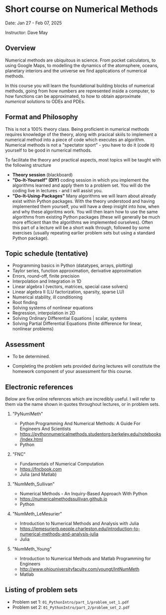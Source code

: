 # Short course on Numerical Methods

Date: Jan 27 - Feb 07, 2025

Instructor: Dave May

## Overview

Numerical methods are ubiquitous in science. From pocket calculators, to using Google Maps, to modelling the dynamics of the atomsphere, oceans, planetary interiors and the universe we find applications of numerical methods.

In this course you will learn the foundational building blocks of numerical methods, going from how numbers are represented inside a computer, to how functions can be approximated, to how to obtain approximate _numerical_ solutions to ODEs and PDEs.

## Format and Philosophy

This is not a 100% theory class. Being proficient in numerical methods requires knowledge of the theory, along with pracical skiils to implement a numerical method into a piece of code which executes an algorithm. Numerical methods is not a "spectator sport" - you have to do it (code it) yourself to be good in numerical methods.

To facilitate the theory and practical aspects, most topics will be taught with the following structure

- **Theory session** (blackboard)
- **"Do-It-Yourself" (DIY)** coding session in which you implement the algorithms learned and apply them to a problem set. You will do the coding live in lectures - and I will assist you.
- **"Do-It-Using-Packages"** Many algorithms we will learn about already exist within Python packages. With the theory understood and having implemented them yourself, you will have a deep insight into how, when and why these algoritms work. You will then learn how to use the same algorithms from existing Python packages (these will generally be much more efficient than the algorithms we implemented ourselves). Often this part of a lecture will be a short walk through, followed by some exercises (usually repeating earlier problem sets but using a standard Python package).


## Topic schedule (tentative)

* Programming basics in Python (datatypes, arrays, plotting)
* Taylor series, function approximation, derivative approximation
* Errors, round-off, finite precision
* Interpolation and Integration in 1D
* Linear algebra I (vectors, matrices, special case solvers)
* Linear algebra II (LU factorization, sparsity, sparse LU)
* Numerical stability, ill conditioning
* Root finding
* Solving systems of nonlinear equations
* Regression, interpolation in 2D
* Solving Ordinary Differential Equations | scalar, systems
* Solving Partial Differential Equations (finite difference for linear, nonlinear problems)


## Assessment

* To be determined.

* Completing the problem sets provided during lectures will constitute the homework component of your assessment for this course.

## Electronic references

Below are five online references which are incredibly useful. I will refer to them via the name shown in quotes throughout lectures, or in problem sets.

1. "PyNumlMeth"
	* Python Programming And Numerical Methods: A Guide For Engineers And Scientists
	* https://pythonnumericalmethods.studentorg.berkeley.edu/notebooks/Index.html
	* Python

2. "FNC" 
	* Fundamentals of Numerical Computation
	* https://fncbook.com  
	* Julia (and Matlab)

3. "NumMeth_Sullivan"
	* Numerical Methods - An Inquiry-Based Approach With Python
	* https://numericalmethodssullivan.github.io  
	* Python

4. "NumMeth_LeMesurier"
	* Introduction to Numerical Methods and Analysis with Julia
	* https://lemesurierb.people.charleston.edu/introduction-to-numerical-methods-and-analysis-julia  
	* Julia

5. "NumMeth_Young"
	* Introduction to Numerical Methods and Matlab Programming for Engineers
	* http://www.ohiouniversityfaculty.com/youngt/IntNumMeth  
	* Matlab 



## Listing of problem sets

* Problem set 1: `01_PythonIntro/part_1/problem_set_1.pdf`
* Problem set 2: `01_PythonIntro/part_2/problem_set_2.pdf`